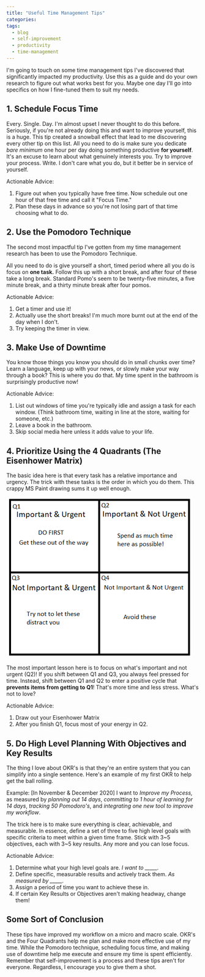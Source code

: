 ```yaml
---
title: "Useful Time Management Tips"
categories:
tags:
  - blog
  - self-improvement
  - productivity
  - time-management
---
```


I'm going to touch on some time management tips I've discovered that significantly impacted my productivity. Use this as a guide and do your own research to figure out what works best for you. Maybe one day I'll go into specifics on how I fine-tuned them to suit my needs.

## 1. Schedule Focus Time

Every. Single. Day. I'm almost upset I never thought to do this before. Seriously, if you're not already doing this and want to improve yourself, this is a huge. This tip created a snowball effect that lead to me discovering every other tip on this list. All you need to do is make sure you dedicate *bare minimum* one hour per day doing something productive **for yourself**. It's an excuse to learn about what genuinely interests you. Try to improve your process. Write. I don't care what you do, but it better be in service of yourself.

Actionable Advice:

1. Figure out when you typically have free time. Now schedule out one hour of that free time and call it "Focus Time."
2. Plan these days in advance so you're not losing part of that time choosing what to do.

## 2. Use the Pomodoro Technique

The second most impactful tip I've gotten from my time management research has been to use the Pomodoro Technique. 

All you need to do is give yourself a short, timed period where all you do is focus on **one task.** Follow this up with a short break, and after four of these take a long break. Standard Pomo's seem to be twenty-five minutes, a five minute break, and a thirty minute break after four pomos.

Actionable Advice:

1. Get a timer and use it!
2. Actually use the short breaks! I'm much more burnt out at the end of the day when I don't.
3. Try keeping the timer in view.

## 3. Make Use of Downtime

You know those things you know you should do in small chunks over time? Learn a language, keep up with your news, or slowly make your way through a book? This is where you do that. My time spent in the bathroom is surprisingly productive now!

Actionable Advice:

1. List out windows of time you're typically idle and assign a task for each window. (Think bathroom time, waiting in line at the store, waiting for someone, etc.)
2. Leave a book in the bathroom.
3. Skip social media here unless it adds value to your life.

## 4. Prioritize Using the 4 Quadrants (The Eisenhower Matrix)

The basic idea here is that every task has a relative importance and urgency. The trick with these tasks is the order in which you do them. This crappy MS Paint drawing sums it up well enough.

![eisenhower-matrix](/assets/images/eisenhower-matrix.png)

The most important lesson here is to focus on what's important and not urgent (Q2)! If you shift between Q1 and Q3, you always feel pressed for time. Instead, shift between Q1 and Q2 to enter a positive cycle that **prevents items from getting to Q1**! That's more time and less stress. What's not to love?

Actionable Advice:

1. Draw out your Eisenhower Matrix
2. After you finish Q1, focus most of your energy in Q2.

## 5. Do High Level Planning With Objectives and Key Results

The thing I love about OKR's is that they're an entire system that you can simplify into a single sentence. Here's an example of my first OKR to help get the ball rolling.

Example: [In November & December 2020] I want to *Improve my Process,* as measured by *planning out 14 days*, *committing to 1 hour of learning for 14 days*, *tracking 50 Pomodoro's*, and *integrating one new tool to improve my workflow*. 

The trick here is to make sure everything is clear, achievable, and measurable. In essence, define a set of three to five high level goals with specific criteria to meet within a given time frame. Stick with 3~5 objectives, each with 3~5 key results. Any more and you can lose focus.

Actionable Advice:

1. Determine what your high level goals are. *I want to _____.*
2. Define specific, measurable results and actively track them. *As measured by _____.*
3. Assign a period of time you want to achieve these in.
4. If certain Key Results or Objectives aren't making headway, change them!

## Some Sort of Conclusion

These tips have improved my workflow on a micro and macro scale. OKR's and the Four Quadrants help me plan and make more effective use of my time. While the Pomodoro technique, scheduling focus time, and making use of downtime help me execute and ensure my time is spent efficiently. Remember that self-improvement is a process and these tips aren't for everyone. Regardless, I encourage you to give them a shot.